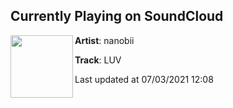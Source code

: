 ## Currently Playing on SoundCloud

[<img align="left" width="100" src="https://i1.sndcdn.com/artworks-x82YFHsrsOBRNzmI-q7x2dQ-t500x500.png">](https://soundcloud.com/nanobii/luv)

**Artist**: nanobii 

**Track**: LUV

Last updated at 07/03/2021 12:08
